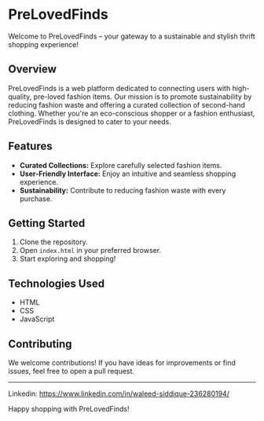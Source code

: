 # PreLovedFinds

Welcome to PreLovedFinds – your gateway to a sustainable and stylish thrift shopping experience!

## Overview

PreLovedFinds is a web platform dedicated to connecting users with high-quality, pre-loved fashion items. Our mission is to promote sustainability by reducing fashion waste and offering a curated collection of second-hand clothing. Whether you're an eco-conscious shopper or a fashion enthusiast, PreLovedFinds is designed to cater to your needs.

## Features

- **Curated Collections:** Explore carefully selected fashion items.
- **User-Friendly Interface:** Enjoy an intuitive and seamless shopping experience.
- **Sustainability:** Contribute to reducing fashion waste with every purchase.

## Getting Started

1. Clone the repository.
2. Open `index.html` in your preferred browser.
3. Start exploring and shopping!

## Technologies Used

- HTML
- CSS
- JavaScript

## Contributing

We welcome contributions! If you have ideas for improvements or find issues, feel free to open a pull request.

---
Linkedin: https://www.linkedin.com/in/waleed-siddique-236280194/

Happy shopping with PreLovedFinds!
